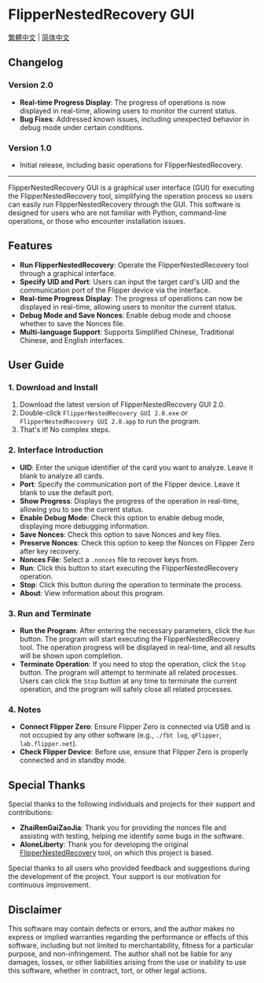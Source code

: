 # FlipperNestedRecovery GUI

[繁體中文](README_TW.md) | [简体中文](README_CN.md)

## Changelog

### Version 2.0
- **Real-time Progress Display**: The progress of operations is now displayed in real-time, allowing users to monitor the current status.
- **Bug Fixes**: Addressed known issues, including unexpected behavior in debug mode under certain conditions.

### Version 1.0
- Initial release, including basic operations for FlipperNestedRecovery.

---

FlipperNestedRecovery GUI is a graphical user interface (GUI) for executing the FlipperNestedRecovery tool, simplifying the operation process so users can easily run FlipperNestedRecovery through the GUI. This software is designed for users who are not familiar with Python, command-line operations, or those who encounter installation issues.

## Features

- **Run FlipperNestedRecovery**: Operate the FlipperNestedRecovery tool through a graphical interface.
- **Specify UID and Port**: Users can input the target card's UID and the communication port of the Flipper device via the interface.
- **Real-time Progress Display**: The progress of operations can now be displayed in real-time, allowing users to monitor the current status.
- **Debug Mode and Save Nonces**: Enable debug mode and choose whether to save the Nonces file.
- **Multi-language Support**: Supports Simplified Chinese, Traditional Chinese, and English interfaces.

## User Guide

### 1. Download and Install

1. Download the latest version of FlipperNestedRecovery GUI 2.0.
2. Double-click `FlipperNestedRecovery GUI 2.0.exe` or `FlipperNestedRecovery GUI 2.0.app` to run the program.
3. That's it! No complex steps.

### 2. Interface Introduction

- **UID**: Enter the unique identifier of the card you want to analyze. Leave it blank to analyze all cards.
- **Port**: Specify the communication port of the Flipper device. Leave it blank to use the default port.
- **Show Progress**: Displays the progress of the operation in real-time, allowing you to see the current status.
- **Enable Debug Mode**: Check this option to enable debug mode, displaying more debugging information.
- **Save Nonces**: Check this option to save Nonces and key files.
- **Preserve Nonces**: Check this option to keep the Nonces on Flipper Zero after key recovery.
- **Nonces File**: Select a `.nonces` file to recover keys from.
- **Run**: Click this button to start executing the FlipperNestedRecovery operation.
- **Stop**: Click this button during the operation to terminate the process.
- **About**: View information about this program.

### 3. Run and Terminate

- **Run the Program**: After entering the necessary parameters, click the `Run` button. The program will start executing the FlipperNestedRecovery tool. The operation progress will be displayed in real-time, and all results will be shown upon completion.
- **Terminate Operation**: If you need to stop the operation, click the `Stop` button. The program will attempt to terminate all related processes. Users can click the `Stop` button at any time to terminate the current operation, and the program will safely close all related processes.

### 4. Notes

- **Connect Flipper Zero**: Ensure Flipper Zero is connected via USB and is not occupied by any other software (e.g., `./fbt log`, `qFlipper`, `lab.flipper.net`).
- **Check Flipper Device**: Before use, ensure that Flipper Zero is properly connected and in standby mode.

## Special Thanks

Special thanks to the following individuals and projects for their support and contributions:

- **ZhaiRenGaiZaoJia**: Thank you for providing the nonces file and assisting with testing, helping me identify some bugs in the software.
- **AloneLiberty**: Thank you for developing the original [FlipperNestedRecovery](https://github.com/AloneLiberty/FlipperNestedRecovery) tool, on which this project is based.

Special thanks to all users who provided feedback and suggestions during the development of the project. Your support is our motivation for continuous improvement.

## Disclaimer

This software may contain defects or errors, and the author makes no express or implied warranties regarding the performance or effects of this software, including but not limited to merchantability, fitness for a particular purpose, and non-infringement. The author shall not be liable for any damages, losses, or other liabilities arising from the use or inability to use this software, whether in contract, tort, or other legal actions.